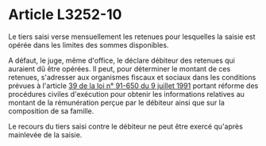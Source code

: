 # Article L3252-10

Le tiers saisi verse mensuellement les retenues pour lesquelles la saisie est opérée dans les limites des sommes disponibles. 

A défaut, le juge, même d'office, le déclare débiteur des retenues qui auraient dû être opérées. Il peut, pour déterminer le montant de ces retenues, s'adresser aux organismes fiscaux et sociaux dans les conditions prévues à l'article [39 de la loi n° 91-650 du 9 juillet 1991][1] portant réforme des procédures civiles d'exécution pour obtenir les informations relatives au montant de la rémunération perçue par le débiteur ainsi que sur la composition de sa famille. 

Le recours du tiers saisi contre le débiteur ne peut être exercé qu'après mainlevée de la saisie.

 [1]: /affichTexteArticle.do?cidTexte=JORFTEXT000000172847&idArticle=LEGIARTI000006491412&dateTexte=&categorieLien=cid